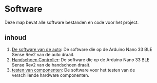 # Software

Deze map bevat alle software bestanden en code voor het project.

## inhoud

1. [De software van de auto](./Auto/README.md): De software die op de Arduino Nano 33 BLE Sense Rev2 van de auto draait.
2. [Handschoen Controller](./handcontroller/README.md): De software die op de Arduino Nano 33 BLE Sense Rev2 van de handschoen draait.
3. [testen van componenten](./testen_componenten/README.md): De software voor het testen van de verschillende hardware componenten.
